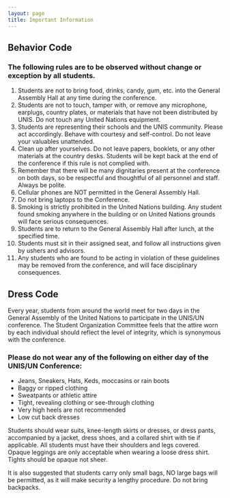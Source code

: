 ```yaml
---
layout: page
title: Important Information
---
```


<h2>Behavior Code</h2>

<h3> The following rules are to be observed without change or exception by all students. </h3>
<ol>
  <li>Students are not to bring food, drinks, candy, gum, etc. into the General Assembly Hall at any time during the conference.</li>
  <li>Students are not to touch, tamper with, or remove any microphone, earplugs, country plates, or materials that have not been distributed by UNIS. Do not touch any United Nations equipment.</li>
  <li>Students are representing their schools and the UNIS community. Please act accordingly. Behave with courtesy and self-control. Do not leave your valuables unattended.</li>
  <li>Clean up after yourselves. Do not leave papers, booklets, or any other materials at the country desks. Students will be kept back at the end of the conference if this rule is not complied with.</li>
  <li>Remember that there will be many dignitaries present at the conference on both days, so be respectful and thoughtful of all personnel and staff. Always be polite.</li>
  <li>Cellular phones are NOT permitted in the General Assembly Hall.</li>
  <li>Do not bring laptops to the Conference.</li>
  <li>Smoking is strictly prohibited in the United Nations building. Any student found smoking anywhere in the building or on United Nations grounds will face serious consequences.</li>
  <li>Students are to return to the General Assembly Hall after lunch, at the specified time.</li>
  <li>Students must sit in their assigned seat, and follow all instructions given by ushers and advisors.</li>
  <li>Any students who are found to be acting in violation of these guidelines may be removed from the conference, and will face disciplinary consequences.</li>
</ol>

<h2>Dress Code</h2>
<p>Every year, students from around the world meet for two days in the General Assembly of the United Nations to participate in the UNIS/UN conference. The Student Organization Committee feels that the attire worn by each individual should reflect the level of integrity, which is synonymous with the conference.<p>

<h3>Please do not wear any of the following on either day of the UNIS/UN Conference:</h3>
<ul>
  <li>Jeans, Sneakers, Hats, Keds, moccasins or rain boots</li>
  <li>Baggy or ripped clothing</li>
  <li>Sweatpants or athletic attire</li>
  <li>Tight, revealing clothing or see-through clothing</li>
  <li>Very high heels are not recommended</li>
  <li>Low cut back dresses</li>
</ul>

<p>Students should wear suits, knee-length skirts or dresses, or dress pants, accompanied by a jacket, dress shoes, and a collared shirt with tie if applicable. All students must have their shoulders and legs covered. Opaque leggings are only acceptable when wearing a loose dress shirt. Tights should be opaque not sheer.</p>

<p>It is also suggested that students carry only small bags, NO large bags will be permitted, as it will make security a lengthy procedure. Do not bring backpacks.</p>

